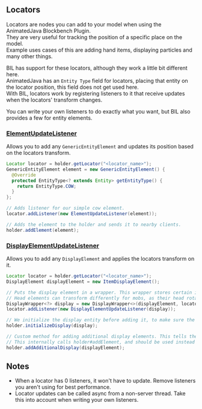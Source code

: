 ## Locators
Locators are nodes you can add to your model when using the AnimatedJava Blockbench Plugin.\
They are very useful for tracking the position of a specific place on the model.\
Example uses cases of this are adding hand items, displaying particles and many other things.

BIL has support for these locators, although they work a little bit different here.\
AnimatedJava has an `Entity Type` field for locators, placing that entity on the locator position, this field does not get used here.\
With BIL, locators work by registering listeners to it that receive updates when the locators' transform changes.

You can write your own listeners to do exactly what you want, but BIL also provides a few for entity elements.

### [ElementUpdateListener](https://github.com/tomalbrc/blockbench-import-library/blob/src/main/java/de/tomalbrc/bil/core/extra/ElementUpdateListener.java)

Allows you to add any `GenericEntityElement` and updates its position based on the locators transform.

```java 
Locator locator = holder.getLocator("<locator_name>");
GenericEntityElement element = new GenericEntityElement() {
  @Override
  protected EntityType<? extends Entity> getEntityType() {
    return EntityType.COW;
  }
};

// Adds listener for our simple cow element.
locator.addListener(new ElementUpdateListener(element));

// Adds the element to the holder and sends it to nearby clients.
holder.addElement(element);
```

### [DisplayElementUpdateListener](https://github.com/tomalbrc/blockbench-import-library/blob/src/main/java/de/tomalbrc/bil/core/extra/DisplayElementUpdateListener.java#L11)

Allows you to add any `DisplayElement` and applies the locators transform on it.

```java
Locator locator = holder.getLocator("<locator_name>");
DisplayElement displayElement = new ItemDisplayElement();

// Puts the display element in a wrapper. This wrapper stores certain information about the element, like whether it is a head element.
// Head elements can transform differently for mobs, as their head rotation can be different from their body rotation.
DisplayWrapper<?> display = new DisplayWrapper<>(displayElement, locator, isHeadElement);
locator.addListener(new DisplayElementUpdateListener(display));

// We initialize the display entity before adding it, to make sure the transform is applied before it gets sent to the client.
holder.initializeDisplay(display);

// Custom method for adding additional display elements. This tells the holder to mount the display as a passenger.
// This internally calls holder#addElement, and should be used instead of it for display elements registered with this listener.
holder.addAdditionalDisplay(displayElement);
```

## Notes
- When a locator has 0 listeners, it won't have to update. Remove listeners you aren't using for best performance.
- Locator updates can be called async from a non-server thread. Take this into account when writing your own listeners.